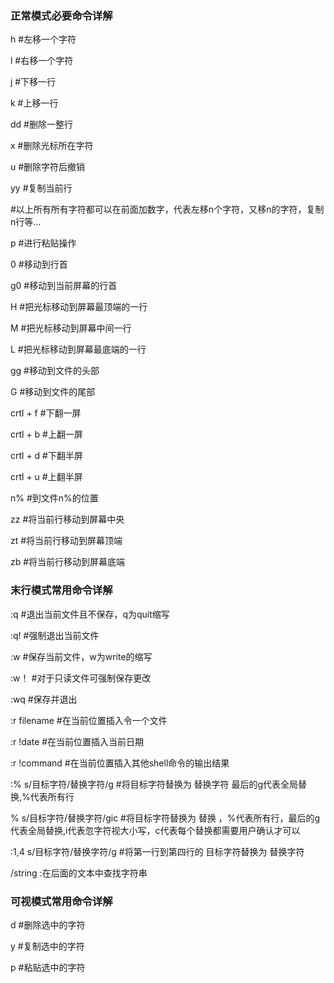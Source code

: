 ### **正常模式必要命令详解**

h #左移一个字符 

l #右移一个字符 

j #下移一行 

k #上移一行 

dd #删除一整行 

x #删除光标所在字符 

u #删除字符后撤销 

yy #复制当前行 

\#以上所有所有字符都可以在前面加数字，代表左移n个字符，又移n的字符，复制n行等...

 p #进行粘贴操作 

0 #移动到行首 

g0 #移动到当前屏幕的行首 

H #把光标移动到屏幕最顶端的一行 

M #把光标移动到屏幕中间一行 

L #把光标移动到屏幕最底端的一行 

gg #移动到文件的头部 

G #移动到文件的尾部 

crtl + f #下翻一屏 

crtl + b #上翻一屏 

crtl + d #下翻半屏 

crtl + u #上翻半屏 

n% #到文件n%的位置 

zz #将当前行移动到屏幕中央 

zt #将当前行移动到屏幕顶端 

zb #将当前行移动到屏幕底端

### **末行模式常用命令详解**

:q #退出当前文件且不保存，q为quit缩写 

:q! #强制退出当前文件 

:w #保存当前文件，w为write的缩写 

:w！ #对于只读文件可强制保存更改 

:wq #保存并退出 

:r filename #在当前位置插入令一个文件 

:r !date #在当前位置插入当前日期 

:r !command #在当前位置插入其他shell命令的输出结果 

:% s/目标字符/替换字符/g #将目标字符替换为 替换字符 最后的g代表全局替换,%代表所有行 

% s/目标字符/替换字符/gic #将目标字符替换为 替换 ，%代表所有行，最后的g代表全局替换,i代表忽字符视大小写，c代表每个替换都需要用户确认才可以 

 

:1,4 s/目标字符/替换字符/g #将第一行到第四行的 目标字符替换为 替换字符 

/string :在后面的文本中查找字符串

### **可视模式常用命令详解**

d #删除选中的字符 

y #复制选中的字符

p #粘贴选中的字符
